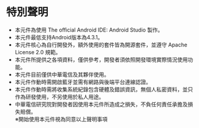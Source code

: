 特別聲明
======
-   本元件為使用 The official Android IDE: Android Studio 製作。
-   本元件最低支持Android版本為4.3.1。
-   本元件核心為自行開發外，額外使用的套件皆為開源套件，並遵守 Apache License 2.0 規範。
-   本元件所提供之各項資料，僅供參考，開發者須依照開發環境實際情況使用功能。
-   本元件目前僅供中華電信及其夥伴使用。
-   本元件作動時需開啟藍牙並需有網路與後端平台連線認證。
-   本元件作動時需將收集系統紀錄包含硬體及錯誤資訊，無個人私密資料，並只作為研發使用，不另使用於私人用途。
-   中華電信研究院對開發者因使用本元件所造成之損失，不負任何責任承擔及損失賠償。  
※開始使用本元件視為同意以上聲明事項
